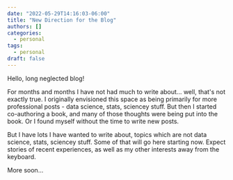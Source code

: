 ```yaml
---
date: "2022-05-29T14:16:03-06:00"
title: "New Direction for the Blog"
authors: []
categories:
  - personal
tags:
  - personal
draft: false
---
```


Hello, long neglected blog!

For months and months I have not had much to write about... well,
that's not exactly true. I originally envisioned this space as being
primarily for more professional posts - data science, stats, sciencey
stuff. But then I started co-authoring a book, and many of those
thoughts were being put into the book. Or I found myself without the
time to write new posts.  

But I have lots I have wanted to write about, topics which are not
data science, stats, sciencey stuff. Some of that will go here
starting now. Expect stories of recent experiences, as well as my
other interests away from the keyboard.

More soon...


